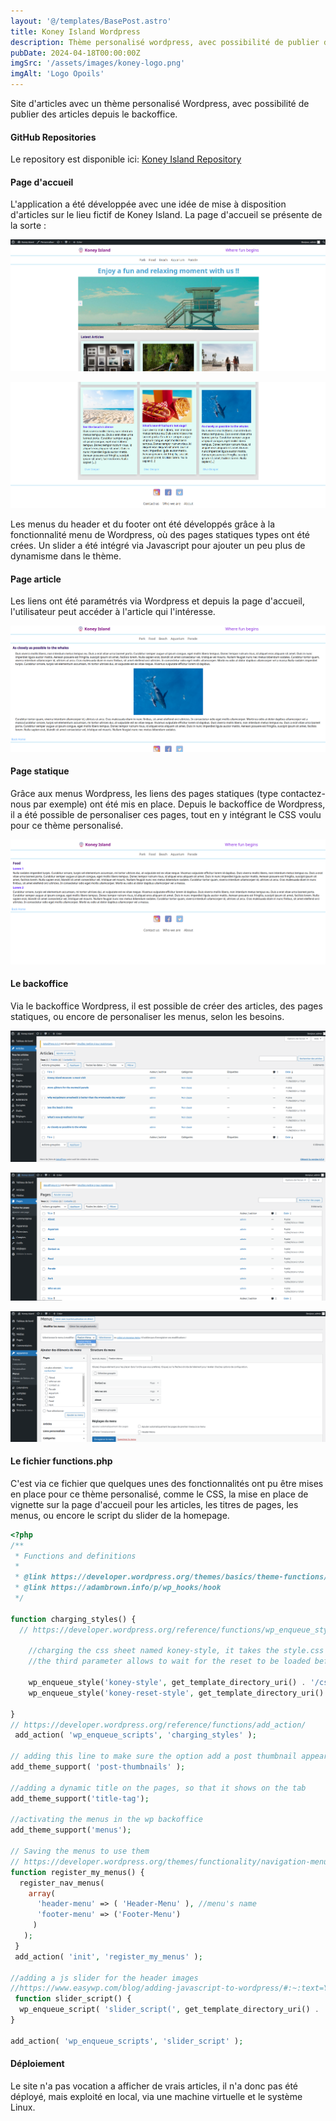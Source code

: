 ```yaml
---
layout: '@/templates/BasePost.astro'
title: Koney Island Wordpress
description: Thème personalisé wordpress, avec possibilité de publier des articles. 
pubDate: 2024-04-18T00:00:00Z
imgSrc: '/assets/images/koney-logo.png'
imgAlt: 'Logo Opoils'
---
```


Site d'articles avec un thème personalisé Wordpress, avec possibilité de publier des articles depuis le backoffice. 

#### GitHub Repositories

Le repository est disponible ici:  [Koney Island Repository](https://github.com/Kathleen-Vierstraete/koney-island-wp "Koney Island Worpress GitHub Repository")

#### Page d'accueil

L'application a été développée avec une idée de mise à disposition d'articles sur le lieu fictif de Koney Island. La page d'accueil se présente de la sorte :

![Koney Homepage](../../../public/assets/images/koneywp/koney-home-1.png 'Koney Island Wordpress Homepage')

![Koney Homepage](../../../public/assets/images/koneywp/koney-home-2.png 'Koney Island Wordpress Homepage')

Les menus du header et du footer ont été développés grâce à la fonctionnalité menu de Wordpress, où des pages statiques types ont été crées. Un slider a été intégré via Javascript pour ajouter un peu plus de dynamisme dans le thème. 

#### Page article

Les liens ont été paramétrés via Wordpress et depuis la page d'accueil, l'utilisateur peut accéder à l'article qui l'intéresse. 

![Koney Post](../../../public/assets/images/koneywp/koney-post.png 'Koney Island Wordpress Post')

#### Page statique

Grâce aux menus Wordpress, les liens des pages statiques (type contactez-nous par exemple) ont été mis en place. Depuis le backoffice de Wordpress, il a été possible de personaliser ces pages, tout en y intégrant le CSS voulu pour ce thème personalisé. 

![Koney Page](../../../public/assets/images/koneywp/koney-page.png 'Koney Island Wordpress Page')

#### Le backoffice

Via le backoffice Wordpress, il est possible de créer des articles, des pages statiques, ou encore de personaliser les menus, selon les besoins. 

![Koney Backoffice 1](../../../public/assets/images/koneywp/koney-backoffice-1.png 'Koney Island Wordpress Backoffice 1')

![Koney Backoffice 2](../../../public/assets/images/koneywp/koney-backoffice-3.png 'Koney Island Wordpress Backoffice 2')


![Koney Backoffice 3](../../../public/assets/images/koneywp/koney-backoffice-2.png 'Koney Island Wordpress Backoffice 3')

#### Le fichier functions.php

C'est via ce fichier que quelques unes des fonctionnalités ont pu être mises en place pour ce thème personalisé, comme le CSS, la mise en place de vignette sur la page d'accueil pour les articles, les titres de pages, les menus, ou encore le script du slider de la homepage. 

```php 
<?php
/**
 * Functions and definitions
 *
 * @link https://developer.wordpress.org/themes/basics/theme-functions/
 * @link https://adambrown.info/p/wp_hooks/hook
 */

function charging_styles() {
  // https://developer.wordpress.org/reference/functions/wp_enqueue_style/

    //charging the css sheet named koney-style, it takes the style.css in the current css template
    //the third parameter allows to wait for the reset to be loaded before going to the style.css sheet

    wp_enqueue_style('koney-style', get_template_directory_uri() . '/css/style.css', ['koney-reset-style']);
    wp_enqueue_style('koney-reset-style', get_template_directory_uri() . '/css/reset.css');

}
// https://developer.wordpress.org/reference/functions/add_action/
 add_action( 'wp_enqueue_scripts', 'charging_styles' );

// adding this line to make sure the option add a post thumbnail appears in the backoffice and being able to add the_post_thumbnail in the loop
add_theme_support( 'post-thumbnails' );

//adding a dynamic title on the pages, so that it shows on the tab
add_theme_support('title-tag');

//activating the menus in the wp backoffice
add_theme_support('menus');

// Saving the menus to use them
// https://developer.wordpress.org/themes/functionality/navigation-menus/
function register_my_menus() {
  register_nav_menus(
    array(
      'header-menu' => ( 'Header-Menu' ), //menu's name
      'footer-menu' => ('Footer-Menu')
     )
   );
 }
 add_action( 'init', 'register_my_menus' );

//adding a js slider for the header images
//https://www.easywp.com/blog/adding-javascript-to-wordpress/#:~:text=You%20can%20access%20it%20through,using%20the%20wp_enqueue_script()%20function.
 function slider_script() {
  wp_enqueue_script( 'slider_script(', get_template_directory_uri() . '/javascript/slider.js', array(), '1.0', true );
}

add_action( 'wp_enqueue_scripts', 'slider_script' );
```

#### Déploiement

Le site n'a pas vocation a afficher de vrais articles, il n'a donc pas été déployé, mais exploité en local, via une machine virtuelle et le système Linux. 




